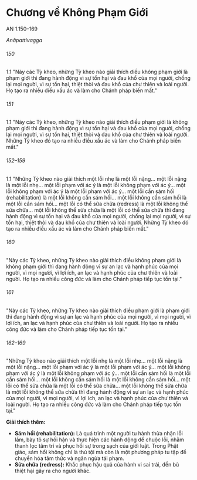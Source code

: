 # Chương về Không Phạm Giới

AN 1.150–169

_Anāpattivagga_

###### 150

1.1 "Này các Tỳ kheo, những Tỳ kheo nào giải thích điều không phạm giới là phạm giới thì đang hành động vì sự tổn hại và đau khổ của mọi người, chống lại mọi người, vì sự tổn hại, thiệt thòi và đau khổ của chư thiên và loài người. Họ tạo ra nhiều điều xấu ác và làm cho Chánh pháp biến mất."

###### 151

1.1 "Này các Tỳ kheo, những Tỳ kheo nào giải thích điều phạm giới là không phạm giới thì đang hành động vì sự tổn hại và đau khổ của mọi người, chống lại mọi người, vì sự tổn hại, thiệt thòi và đau khổ của chư thiên và loài người. Những Tỳ kheo đó tạo ra nhiều điều xấu ác và làm cho Chánh pháp biến mất."

###### 152–159

1.1 "Những Tỳ kheo nào giải thích một lỗi nhẹ là một lỗi nặng... một lỗi nặng là một lỗi nhẹ... một lỗi phạm với ác ý là một lỗi không phạm với ác ý... một lỗi không phạm với ác ý là một lỗi phạm với ác ý... một lỗi cần sám hối (rehabilitation) là một lỗi không cần sám hối... một lỗi không cần sám hối là một lỗi cần sám hối... một lỗi có thể sửa chữa (redress) là một lỗi không thể sửa chữa... một lỗi không thể sửa chữa là một lỗi có thể sửa chữa thì đang hành động vì sự tổn hại và đau khổ của mọi người, chống lại mọi người, vì sự tổn hại, thiệt thòi và đau khổ của chư thiên và loài người. Những Tỳ kheo đó tạo ra nhiều điều xấu ác và làm cho Chánh pháp biến mất."

###### 160

"Này các Tỳ kheo, những Tỳ kheo nào giải thích điều không phạm giới là không phạm giới thì đang hành động vì sự an lạc và hạnh phúc của mọi người, vì mọi người, vì lợi ích, an lạc và hạnh phúc của chư thiên và loài người. Họ tạo ra nhiều công đức và làm cho Chánh pháp tiếp tục tồn tại."

###### 161

"Này các Tỳ kheo, những Tỳ kheo nào giải thích điều phạm giới là phạm giới thì đang hành động vì sự an lạc và hạnh phúc của mọi người, vì mọi người, vì lợi ích, an lạc và hạnh phúc của chư thiên và loài người. Họ tạo ra nhiều công đức và làm cho Chánh pháp tiếp tục tồn tại."

###### 162–169

"Những Tỳ kheo nào giải thích một lỗi nhẹ là một lỗi nhẹ... một lỗi nặng là một lỗi nặng... một lỗi phạm với ác ý là một lỗi phạm với ác ý... một lỗi không phạm với ác ý là một lỗi không phạm với ác ý... một lỗi cần sám hối là một lỗi cần sám hối... một lỗi không cần sám hối là một lỗi không cần sám hối... một lỗi có thể sửa chữa là một lỗi có thể sửa chữa... một lỗi không thể sửa chữa là một lỗi không thể sửa chữa thì đang hành động vì sự an lạc và hạnh phúc của mọi người, vì mọi người, vì lợi ích, an lạc và hạnh phúc của chư thiên và loài người. Họ tạo ra nhiều công đức và làm cho Chánh pháp tiếp tục tồn tại."

**Giải thích thêm:**

*   **Sám hối (rehabilitation):** Là quá trình một người tu hành thừa nhận lỗi lầm, bày tỏ sự hối hận và thực hiện các hành động để chuộc lỗi, nhằm thanh lọc tâm trí và phục hồi sự trong sạch của giới luật. Trong Phật giáo, sám hối không chỉ là thú tội mà còn là một phương pháp tu tập để chuyển hóa tâm thức và ngăn ngừa tái phạm.
*   **Sửa chữa (redress):** Khắc phục hậu quả của hành vi sai trái, đền bù thiệt hại gây ra cho người khác.
